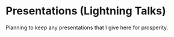 Presentations (Lightning Talks)
===============================

Planning to keep any presentations that I give here for prosperity.
